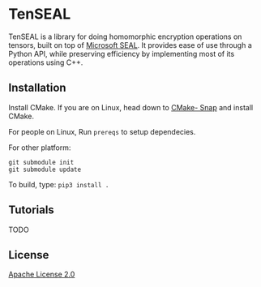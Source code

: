 # TenSEAL

TenSEAL is a library for doing homomorphic encryption operations on tensors, built on top of [Microsoft SEAL](https://github.com/Microsoft/SEAL). It provides ease of use through a Python API, while preserving efficiency by implementing most of its operations using C++.

## Installation

Install CMake. 
If you are on Linux, head down to [CMake- Snap](https://snapcraft.io/cmake) and install CMake.

For people on Linux, Run ```prereqs``` to setup dependecies.

For other platform:
```
git submodule init
git submodule update
```

To build, type: ```pip3 install .```

## Tutorials

TODO

## License

[Apache License 2.0](https://github.com/OpenMined/TenSEAL/blob/master/LICENSE)
